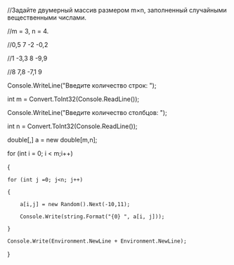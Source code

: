 //Задайте двумерный массив размером m×n, заполненный случайными вещественными числами.

//m = 3, n = 4.

//0,5 7 -2 -0,2

//1 -3,3 8 -9,9

//8 7,8 -7,1 9

Console.WriteLine("Введите количество строк: ");

int m = Convert.ToInt32(Console.ReadLine());

Console.WriteLine("Введите количество столбцов: ");

int n = Convert.ToInt32(Console.ReadLine());

double[,] a = new double[m,n];

for (int i = 0; i < m;i++)

{

    for (int j =0; j<n; j++)
    
    {
    
        a[i,j] = new Random().Next(-10,11);
        
        Console.Write(string.Format("{0} ", a[i, j]));
        
    }
    
    Console.Write(Environment.NewLine + Environment.NewLine);
    
}
